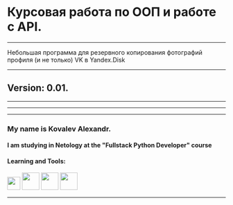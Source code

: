 Курсовая работа по ООП и работе с API.
=

--- 
Небольшая программа для резервного копирования фотографий профиля (и не только) VK в Yandex.Disk

---
## Version: 0.01.



---
---
---
### My name is **Kovalev Alexandr**.


#### I am studying in Netology at the "Fullstack Python Developer" course


 
#### Learning and Tools:
<div id="header" align="left">
  <img src="https://git-scm.com/images/logos/downloads/Git-Icon-1788C.png" width="30"/>
  <img src="https://devhero.app/images/project-2.png" width="40"/>
  <img src="https://cdn.icon-icons.com/icons2/112/PNG/96/python_18894.png" width="40"/>
  <img src="https://img.icons8.com/?size=1x&id=21813&format=png" width="40"/>
</div>

---
<img src="https://komarev.com/ghpvc/?username=Kovalev-Alexandr&style=flat-square&color=blue" alt=""/>

